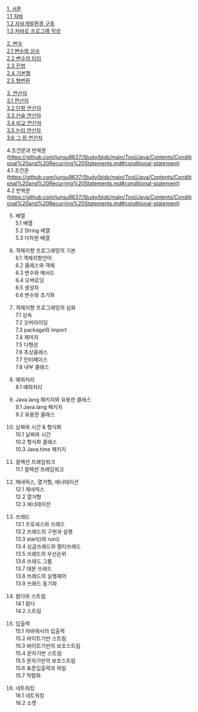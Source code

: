[1. 서론](https://github.com/junsu9637/Study/blob/main/Tool/Java/Contents/Introduction.md)               
 [1.1 자바](https://github.com/junsu9637/Study/blob/main/Tool/Java/Contents/Introduction.md)                 
 [1.2 자바개발환경 구축](https://github.com/junsu9637/Study/blob/main/Tool/Java/Contents/Introduction.md)               
 [1.3 자바로 프로그램 작성](https://github.com/junsu9637/Study/blob/main/Tool/Java/Contents/Introduction.md)             

[2. 변수](https://github.com/junsu9637/Study/blob/main/Tool/Java/Contents/Variable.md)                 
[2.1 변수와 상수](https://github.com/junsu9637/Study/blob/main/Tool/Java/Contents/Variable.md)               
[2.2 변수의 타입](https://github.com/junsu9637/Study/blob/main/Tool/Java/Contents/Variable.md)               
[2.3 진법](https://github.com/junsu9637/Study/blob/main/Tool/Java/Contents/Variable.md)               
[2.4 기본형](https://github.com/junsu9637/Study/blob/main/Tool/Java/Contents/Variable.md)               
[2.5 형변환](https://github.com/junsu9637/Study/blob/main/Tool/Java/Contents/Variable.md)                

[3. 연산자](https://github.com/junsu9637/Study/blob/main/Tool/Java/Contents/Operator.md)                  
[3.1 연산자](https://github.com/junsu9637/Study/blob/main/Tool/Java/Contents/Operator.md)                    
[3.2 단항 연산자](https://github.com/junsu9637/Study/blob/main/Tool/Java/Contents/Operator.md)                   
[3.3 산술 연산자](https://github.com/junsu9637/Study/blob/main/Tool/Java/Contents/Operator.md)                  
[3.4 비교 연산자](https://github.com/junsu9637/Study/blob/main/Tool/Java/Contents/Operator.md)                  
[3.5 논리 연산자](https://github.com/junsu9637/Study/blob/main/Tool/Java/Contents/Operator.md)                   
[3.6 그 외 연산자](https://github.com/junsu9637/Study/blob/main/Tool/Java/Contents/Operator.md)            

4.조건문과 반복문(https://github.com/junsu9637/Study/blob/main/Tool/Java/Contents/Conditional%20and%20Recurring%20Statements.md#conditional-statement)           
4.1 조건문(https://github.com/junsu9637/Study/blob/main/Tool/Java/Contents/Conditional%20and%20Recurring%20Statements.md#conditional-statement)             
4.2 반복문(https://github.com/junsu9637/Study/blob/main/Tool/Java/Contents/Conditional%20and%20Recurring%20Statements.md#conditional-statement)            

5. 배열            
5.1 배열           
5.2 String 배열             
5.3 다차원 배열             

6. 객체지향 프로그래밍의 기본            
6.1 객체지향언어            
6.2 클래스와 객체            
6.3 변수와 메서드           
6.4 오버로딩            
6.5 생성자               
6.6 변수와 초기화         

7. 객체지향 프로그래밍의 심화             
7.1 상속            
7.2 오버라이딩           
7.3 package와 import            
7.4 제어자            
7.5 다형성            
7.6 추상클래스            
7.7 인터페이스           
7.8 내부 클래스          

8. 예외처리          
8.1 예외처리                  

9. Java.lang 패키지와 유용한 클래스              
9.1 Java.lang 패키지            
9.2 유용한 클래스              

10. 날짜와 시간 & 형식화           
10.1 날짜와 시간              
10.2 형식화 클래스           
10.3 Java.time 패키지              

11. 컬렉션 프레임워크            
11.1 컬렉션 프레임워크             

12. 제네릭스, 열거형, 에너테이션            
12.1 제네릭스             
12.2 열거형             
12.3 에너테이션          

13. 쓰래드         
13.1 프로세스와 쓰래드             
13.2 쓰래드의 구현과 실행            
13.3 start()와 run()            
13.4 싱글쓰래드와 멀티쓰래드            
13.5 쓰래드의 우선순위            
13.6 쓰래드 그룹           
13.7 데몬 쓰래드            
13.8 쓰래드의 실행제어            
13.9 쓰래드 동기화          
 
14. 람다와 스트림           
14.1 람다          
14.2 스트링            

15. 입출력           
15.1 자바에서의 입출력            
15.2 바이트기반 스트림           
15.3 바이트기반의 보조스트림            
15.4 문자기반 스트림            
15.5 문자기반의 보조스트림           
15.6 표준입출력과 파일          
15.7 직렬화          

16. 네트워킹         
16.1 네트워킹               
16.2 소켓 
